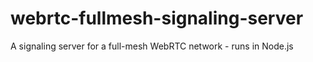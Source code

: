 # webrtc-fullmesh-signaling-server
A signaling server for a full-mesh WebRTC network - runs in Node.js
